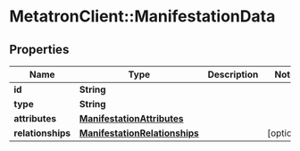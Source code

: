 # MetatronClient::ManifestationData

## Properties
Name | Type | Description | Notes
------------ | ------------- | ------------- | -------------
**id** | **String** |  | 
**type** | **String** |  | 
**attributes** | [**ManifestationAttributes**](ManifestationAttributes.md) |  | 
**relationships** | [**ManifestationRelationships**](ManifestationRelationships.md) |  | [optional] 


